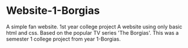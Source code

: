 # Website-1-Borgias
A simple fan website. 1st year college project
A website using only basic html and css. Based on the popular TV series 'The Borgias'.
This was a semester 1 college project from year 1-Borgias.
